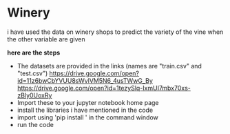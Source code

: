 # Winery
i have used the data on winery shops to predict the variety of the vine when the other variable are given

**here are the steps**
- The datasets are provided in the links (names are "train.csv" and "test.csv")
https://drive.google.com/open?id=11z6bwCbYVUU8sWvlVM5N6_4usTWwG_By
https://drive.google.com/open?id=1tezySlq-IxmUI7mbx70xs-zBly0UoxRy
- Import these to your jupyter notebook home page
- install the libraries i have mentioned in the code
- import using 'pip install <library name>' in the command window
- run the code 
